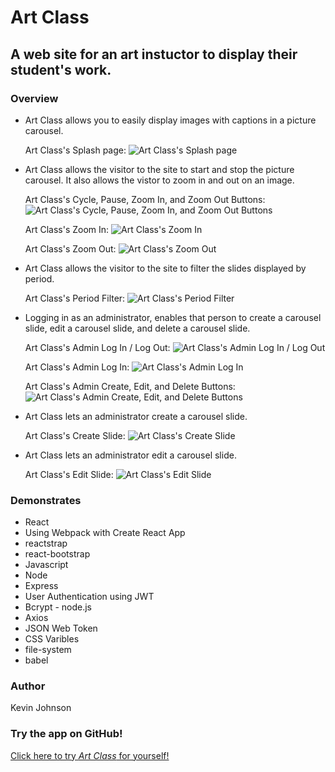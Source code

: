 # Art Class

## A web site for an art instuctor to display their student's work.

### Overview

* Art Class allows you to easily display images with captions in a picture carousel.

    Art Class's Splash page:
    ![Art Class's Splash page](/client/public/images/imagesREADME/SplashPage.JPG)

* Art Class allows the visitor to the site to start and stop the picture carousel. It also allows the vistor to zoom in and out on an image.

    Art Class's Cycle, Pause, Zoom In, and Zoom Out Buttons:
    ![Art Class's Cycle, Pause, Zoom In, and Zoom Out Buttons](/client/public/images/imagesREADME/CyclePauseZoomBtns.JPG)
    
    Art Class's Zoom In:
    ![Art Class's Zoom In](/client/public/images/imagesREADME/ZoomIn.JPG)
    
    Art Class's Zoom Out:
    ![Art Class's Zoom Out](/client/public/images/imagesREADME/ZoomOut.JPG)

* Art Class allows the visitor to the site to filter the slides displayed by period.

    Art Class's Period Filter:
    ![Art Class's Period Filter](/client/public/images/imagesREADME/ClassesFilter.JPG)
    
* Logging in as an administrator, enables that person to create a carousel slide, edit a carousel slide, and delete a carousel slide.

    Art Class's Admin Log In / Log Out:
    ![Art Class's Admin Log In / Log Out](/client/public/images/imagesREADME/LoginLogout.JPG)
    
    Art Class's Admin Log In:
    ![Art Class's Admin Log In](/client/public/images/imagesREADME/Login.JPG)

    Art Class's Admin Create, Edit, and Delete Buttons:
    ![Art Class's Admin Create, Edit, and Delete Buttons](/client/public/images/imagesREADME/CreateEditDeleteButtons.JPG)

* Art Class lets an administrator create a carousel slide.

    Art Class's Create Slide:
    ![Art Class's Create Slide](/client/public/images/imagesREADME/CreatePicture.JPG)

* Art Class lets an administrator edit a carousel slide.

    Art Class's Edit Slide:
    ![Art Class's Edit Slide](/client/public/images/imagesREADME/EditPicture.JPG)


### Demonstrates
* React
* Using Webpack with Create React App
* reactstrap
* react-bootstrap
* Javascript
* Node
* Express
* User Authentication using JWT
* Bcrypt - node.js
* Axios
* JSON Web Token
* CSS Varibles
* file-system
* babel

### Author
Kevin Johnson

### Try the app on GitHub!
[Click here to try *Art Class* for yourself!](https://kevinwjohnson.github.io/picture-carousel-react/)


